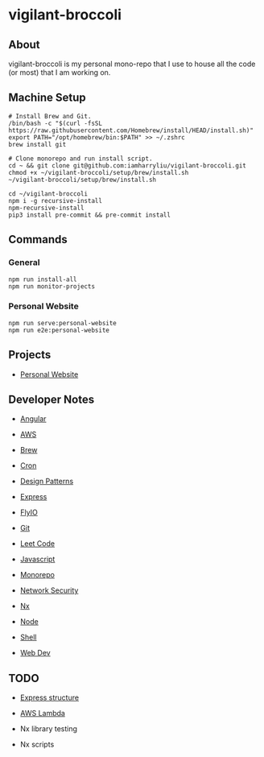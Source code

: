 # vigilant-broccoli

## About

vigilant-broccoli is my personal mono-repo that I use to house all the code (or most) that I am working on.

## Machine Setup

```
# Install Brew and Git.
/bin/bash -c "$(curl -fsSL https://raw.githubusercontent.com/Homebrew/install/HEAD/install.sh)"
export PATH="/opt/homebrew/bin:$PATH" >> ~/.zshrc
brew install git

# Clone monorepo and run install script.
cd ~ && git clone git@github.com:iamharryliu/vigilant-broccoli.git
chmod +x ~/vigilant-broccoli/setup/brew/install.sh
~/vigilant-broccoli/setup/brew/install.sh

cd ~/vigilant-broccoli
npm i -g recursive-install
npm-recursive-install
pip3 install pre-commit && pre-commit install
```

## Commands

### General

```
npm run install-all
npm run monitor-projects
```

### Personal Website

```
npm run serve:personal-website
npm run e2e:personal-website
```

## Projects

- [Personal Website](projects/personal-website/)

## Developer Notes

- [Angular](notes/angular.md)

- [AWS](notes/aws.md)

- [Brew](notes/brew.md)

- [Cron](notes/cron.md)

- [Design Patterns](notes/design-patterns.md)

- [Express](notes/express.md)

- [FlyIO](notes/flyio.md)

- [Git](notes/git.md)

- [Leet Code](notes/leet-code.md)

- [Javascript](notes/javascript.md)

- [Monorepo](notes/monorepo.md)

- [Network Security](notes/network-security/network-security.md)

- [Nx](notes/nx.md)

- [Node](notes/node.md)

- [Shell](notes/shell/shell.md)

- [Web Dev](notes/web-dev.md)

## TODO

- [Express structure](https://blog.treblle.com/egergr/)

- [AWS Lambda](https://dev.to/aws-builders/creating-a-serverless-api-using-aws-lambda-and-nodejs-with-typescript-and-expressjs-4kfk)

- Nx library testing

- Nx scripts
